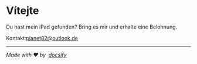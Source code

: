 # Vítejte

Du hast mein iPad gefunden? Bring es mir und erhalte eine Belohnung.

Kontakt:[planet82@outlook.de](mailto:planet82@outlook.de)

* * *

_Made with ❤️ by  [docsify](https://docsify.js.org/)_
